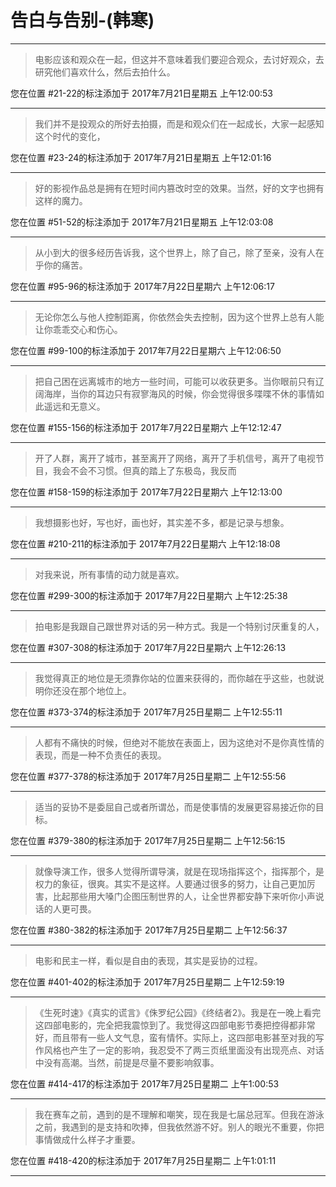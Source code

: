 # 告白与告别-(韩寒)

---

> 电影应该和观众在一起，但这并不意味着我们要迎合观众，去讨好观众，去研究他们喜欢什么，然后去拍什么。

您在位置 #21-22的标注添加于 2017年7月21日星期五 上午12:00:53

---

> 我们并不是投观众的所好去拍摄，而是和观众们在一起成长，大家一起感知这个时代的变化，

您在位置 #23-24的标注添加于 2017年7月21日星期五 上午12:01:16

---

> 好的影视作品总是拥有在短时间内篡改时空的效果。当然，好的文字也拥有这样的魔力。

您在位置 #51-52的标注添加于 2017年7月21日星期五 上午12:03:08

---

> 从小到大的很多经历告诉我，这个世界上，除了自己，除了至亲，没有人在乎你的痛苦。

您在位置 #95-96的标注添加于 2017年7月22日星期六 上午12:06:17

---

> 无论你怎么与他人控制距离，你依然会失去控制，因为这个世界上总有人能让你乖乖交心和伤心。

您在位置 #99-100的标注添加于 2017年7月22日星期六 上午12:06:50

---

> 把自己困在远离城市的地方一些时间，可能可以收获更多。当你眼前只有辽阔海岸，当你的耳边只有寂寥海风的时候，你会觉得很多喋喋不休的事情如此遥远和无意义。

您在位置 #155-156的标注添加于 2017年7月22日星期六 上午12:12:47

---

> 开了人群，离开了城市，甚至离开了网络，离开了手机信号，离开了电视节目，我会不会不习惯。但真的踏上了东极岛，我反而

您在位置 #158-159的标注添加于 2017年7月22日星期六 上午12:13:00

---

> 我想摄影也好，写也好，画也好，其实差不多，都是记录与想象。

您在位置 #210-211的标注添加于 2017年7月22日星期六 上午12:18:08

---

> 对我来说，所有事情的动力就是喜欢。

您在位置 #299-300的标注添加于 2017年7月22日星期六 上午12:25:38

---

> 拍电影是我跟自己跟世界对话的另一种方式。我是一个特别讨厌重复的人，

您在位置 #307-308的标注添加于 2017年7月22日星期六 上午12:26:13

---

> 我觉得真正的地位是无须靠你站的位置来获得的，而你越在乎这些，也就说明你还没在那个地位上。

您在位置 #373-374的标注添加于 2017年7月25日星期二 上午12:55:11

---

> 人都有不痛快的时候，但绝对不能放在表面上，因为这绝对不是你真性情的表现，而是一种不负责任的表现。

您在位置 #377-378的标注添加于 2017年7月25日星期二 上午12:55:56

---

> 适当的妥协不是委屈自己或者所谓怂，而是使事情的发展更容易接近你的目标。

您在位置 #379-380的标注添加于 2017年7月25日星期二 上午12:56:15

---

> 就像导演工作，很多人觉得所谓导演，就是在现场指挥这个，指挥那个，是权力的象征，很爽。其实不是这样。人要通过很多的努力，让自己更加厉害，比起那些用大嗓门企图压制世界的人，让全世界都安静下来听你小声说话的人更可畏。

您在位置 #380-382的标注添加于 2017年7月25日星期二 上午12:56:37

---

> 电影和民主一样，看似是自由的表现，其实是妥协的过程。

您在位置 #401-402的标注添加于 2017年7月25日星期二 上午12:59:19

---

> 《生死时速》《真实的谎言》《侏罗纪公园》《终结者2》。我是在一晚上看完这四部电影的，完全把我震惊到了。我觉得这四部电影节奏把控得都非常好，而且带有一些人文气息，蛮有情怀。实际上，这四部电影甚至对我的写作风格也产生了一定的影响，我忍受不了两三页纸里面没有出现亮点、对话中没有高潮。当然，前提是尽量不要影响叙事。

您在位置 #414-417的标注添加于 2017年7月25日星期二 上午1:00:53

---

> 我在赛车之前，遇到的是不理解和嘲笑，现在我是七届总冠军。但我在游泳之前，我遇到的是支持和吹捧，但我依然游不好。别人的眼光不重要，你把事情做成什么样子才重要。

您在位置 #418-420的标注添加于 2017年7月25日星期二 上午1:01:11

---

